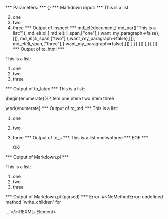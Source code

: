 
*** Parameters: ***
{}
*** Markdown input: ***
This is a list:

2. one
2. two
3. three
*** Output of inspect ***
md_el(:document,[
	md_par(["This is a list:"]),
	md_el(:ol,[
		md_el(:li_span,["one"],{:want_my_paragraph=>false},[]),
		md_el(:li_span,["two"],{:want_my_paragraph=>false},[]),
		md_el(:li_span,["three"],{:want_my_paragraph=>false},[])
	],{},[])
],{},[])
*** Output of to_html ***
<p>This is a list:</p>

<ol>
<li>one</li>

<li>two</li>

<li>three</li>
</ol>
*** Output of to_latex ***
This is a list:

\begin{enumerate}%
\item one
\item two
\item three

\end{enumerate}
*** Output of to_md ***
This is a list:

1.  one
2.  two
3.  three
*** Output of to_s ***
This is a list:onetwothree
*** EOF ***



	OK!



*** Output of Markdown.pl ***
<p>This is a list:</p>

<ol>
<li>one</li>
<li>two</li>
<li>three</li>
</ol>

*** Output of Markdown.pl (parsed) ***
Error: #<NoMethodError: undefined method `write_children' for <div> ... </>:REXML::Element>
